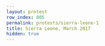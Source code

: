 ```yaml
---
layout: protest
row_index: 805
permalink: protests/sierra-leone-1
title: Sierra Leone, March 2017
hidden: true
---
```

